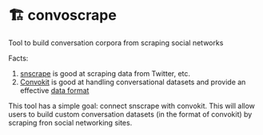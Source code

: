 # 🏗️ convoscrape
Tool to build conversation corpora from scraping social networks

Facts: 
1. [snscrape](https://github.com/JustAnotherArchivist/snscrape) is good at scraping data from Twitter, etc. 
2. [Convokit](https://convokit.cornell.edu/documentation/index.html) is good at handling conversational datasets and provide an effective [data format](https://convokit.cornell.edu/documentation/data_format.html)

This tool has a simple goal: connect snscrape with convokit. This will allow users to build custom conversation datasets (in the format of convokit) by scraping fron social networking sites. 

